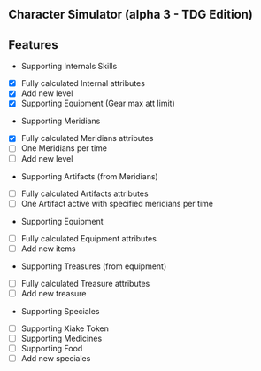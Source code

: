 ## Character Simulator (alpha 3 - TDG Edition)

## Features

 - Supporting Internals Skills
  - [x] Fully calculated Internal attributes
  - [x] Add new level
  - [x] Supporting Equipment (Gear max att limit)
  
 - Supporting Meridians
  - [x] Fully calculated Meridians attributes
  - [ ] One Meridians per time
  - [ ] Add new level
  
 - Supporting Artifacts (from Meridians)
  - [ ] Fully calculated Artifacts attributes
  - [ ] One Artifact active with specified meridians per time
  
 - Supporting Equipment
  - [ ] Fully calculated Equipment attributes
  - [ ] Add new items
  
 - Supporting Treasures (from equipment)
  - [ ] Fully calculated Treasure attributes
  - [ ] Add new treasure
  
 - Supporting Speciales
  - [ ] Supporting Xiake Token
  - [ ] Supporting Medicines
  - [ ] Supporting Food
  - [ ] Add new speciales
